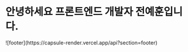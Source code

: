 <h1>
  안녕하세요 프론트엔드 개발자 전예훈입니다. 
</h1>
![footer](https://capsule-render.vercel.app/api?section=footer)
